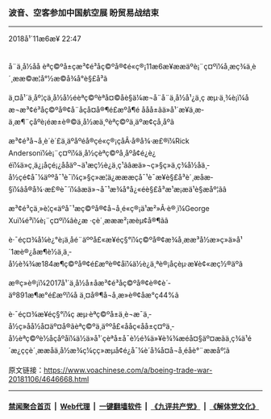 ### 波音、空客参加中国航空展  盼贸易战结束 
------------------------

<div class="published">
 <span class="date" title="ä¸­å½æ¶é´">
  <time datetime="2018-11-06T22:47:54+08:00">
   2018å¹´11æ6æ¥ 22:47
  </time>
 </span>
</div>
<br/>
<div class="wsw">
 <p paraeid="{d6bb0986-df2a-4040-9465-1ad2001e8ed4}{21}" paraid="1237800708">
  å¨ä¸­å½åå èªç©ºå±çæ³¢é³åç©ºå®¢é«ç®¡11æ6æ¥ææäºè¡¨ç¤ºï¼å¸æç¾ä¸­è´¸ææ©æ¦å°½æ©å¾å°è§£å³ã
 </p>
 <p paraeid="{d6bb0986-df2a-4040-9465-1ad2001e8ed4}{31}" paraid="5896684">
  ä¸¤å¹´ä¸åº¦çä¸­å½å½éèªç©ºèªå¤©åè§ä¼æ¬å¨å¨ä¸­å½å¹¿ä¸ç æµ·ä¸¾è¡ï¼åæ¬æ³¢é³åç©ºå®¢å¨åçå¤å®¶é£æºå¶é ååå±ãä»å¹´æ¥ä¸æ­ä¸æ¶¨çåºè¡éæ±è®©ä¸­å½æä¸ºèªç©ºä¸äºæ¢çå¸åºã
 </p>
 <p paraeid="{d6bb0986-df2a-4040-9465-1ad2001e8ed4}{37}" paraid="1833114082">
  æ³¢é³å¬å¸è´è´£ä¸äºåºéå®çé«ç®¡çåÂ·å®å¾·æ£®ï¼Rick Andersonï¼è¡¨ç¤ºï¼ä¸­å½çèªç©ºå¸åºå¢é¿è¿éï¼ä»ç¸ä¿¡åçé¡¿ååäº¬ä¹æç½è¿ä¸ç¹ãâæä»¬ç»§ç»­ä¸ç¾å½åä¸­å½çé¢å¯¼äººå¯¹è¯ï¼ç»§ç»­æ¦ä¿æææçå¯¹è¯æ¥è§£å³è´¸æåæ­§ï¼âå®å¾·æ£®è¯´ï¼âæä»¬å¯¹æ¾å°å¿«éè§£å³æ¹æ¡æä¹è§æåº¦ãâ
 </p>
 <p paraeid="{d6bb0986-df2a-4040-9465-1ad2001e8ed4}{47}" paraid="632467008">
  æ³¢é³çä¸»è¦ç«äºå¯¹æç©ºå®¢å¬å¸é«ç®¡ä¹æ²»Â·è®¸ï¼George Xuï¼é³ï¼è¡¨ç¤ºï¼âè¿æ ·çè´¸æææ²¡æèµ¢å®¶ãâ
 </p>
 <p paraeid="{d6bb0986-df2a-4040-9465-1ad2001e8ed4}{57}" paraid="631875142">
  è·¯éç¤¾å¼è¿°è¡ä¸åé¨äººå£«æ¥éç§°ï¼ç©ºå®¢æ¾å¸ææ³å½æ»ç»ä»å¹´1æè®¿åæ¶è½ä¸ä¸­å½è¾¾æ184æ¶ç©ºå®¢é£æºè®¢åï¼ä½è¿ä¸ªè®¡åçèµ·æ¥è¢«æç½®äºã
 </p>
 <p paraeid="{d6bb0986-df2a-4040-9465-1ad2001e8ed4}{71}" paraid="244438939">
  æ®ç»è®¡ï¼2017å¹´ä¸­å½å±åæ³¢é³åç©ºå®¢è®¢è´­äº891æ¶æ°é£æºï¼å ä¸¤å®¶å¬å¸æ»è®¢åæ°ç44%ã
 </p>
 <p paraeid="{d6bb0986-df2a-4040-9465-1ad2001e8ed4}{89}" paraid="111466467">
  è·¯éç¤¾æ¥éç§°ï¼ç æµ·èªç©ºå±ä¸è¬æ¯ä¸­å½ç»åå½å¤äº¤å®ãèªç©ºä¸äººå£«ååç«åå±ç¤ºä¸­å½èªç©ºè½åçåºåï¼ä½ä»å¹´çèªå±å¯è½é¾ä»¥è¾¾æéå¤§äº¤æãä¸­ç¾ä¹é´æ¿ççè´¸ææåä¸­å½æ¾ç¼çç»æµå¢é¿å¯¼è´å¾å¤å¬å¸éåè°¨ææåº¦ã
 </p>
 <p paraeid="{d6bb0986-df2a-4040-9465-1ad2001e8ed4}{95}" paraid="809856590">
 </p>
</div>

原文链接：https://www.voachinese.com/a/boeing-trade-war-20181106/4646668.html


------------------------
#### [禁闻聚合首页](https://github.com/gfw-breaker/banned-news/blob/master/README.md) &nbsp;|&nbsp; [Web代理](https://github.com/gfw-breaker/open-proxy/blob/master/README.md) &nbsp;|&nbsp;  [一键翻墙软件](https://github.com/gfw-breaker/nogfw/blob/master/README.md) &nbsp;|&nbsp; [《九评共产党》](https://github.com/gfw-breaker/9ping.md/blob/master/README.md#九评之一评共产党是什么) &nbsp;|&nbsp; [《解体党文化》](https://github.com/gfw-breaker/jtdwh.md/blob/master/README.md#绪论)